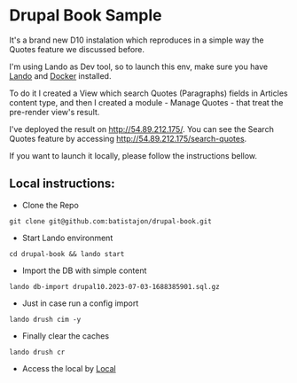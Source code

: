 # Drupal Book Sample

It's a brand new D10 instalation which reproduces in a simple way the Quotes feature we discussed before.

I'm using Lando as Dev tool, so to launch this env, make sure you have [Lando](https://docs.lando.dev/) and [Docker](https://docs.docker.com/engine/install/) installed.

To do it I created a View which search Quotes (Paragraphs) fields in Articles content type, and then I created a module - Manage Quotes - that treat the pre-render view's result.

I've deployed the result on http://54.89.212.175/. You can see the Search Quotes feature by accessing http://54.89.212.175/search-quotes.

If you want to launch it locally, please follow the instructions bellow.

## Local instructions:
- Clone the Repo
```shell
git clone git@github.com:batistajon/drupal-book.git
```
- Start Lando environment
```shell
cd drupal-book && lando start
```
- Import the DB with simple content
```shell
lando db-import drupal10.2023-07-03-1688385901.sql.gz
```
- Just in case run a config import 
```shell
lando drush cim -y
```
- Finally clear the caches
```shell
lando drush cr
```

- Access the local by [Local](https://drupal-book.lndo.site/search-quotes)